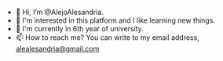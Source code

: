 - 👋 Hi, I’m @AlejoAlesandria.
- 👀 I'm interested in this platform and I like learning new things.
- 🌱 I'm currently in 6th year of university.
- 📫 How to reach me? You can write to my email address, alealesandria@gmail.com

<!---
AlejoAlesandria/AlejoAlesandria is a ✨ special ✨ repository because its `README.md` (this file) appears on your GitHub profile.
You can click the Preview link to take a look at your changes.
--->
